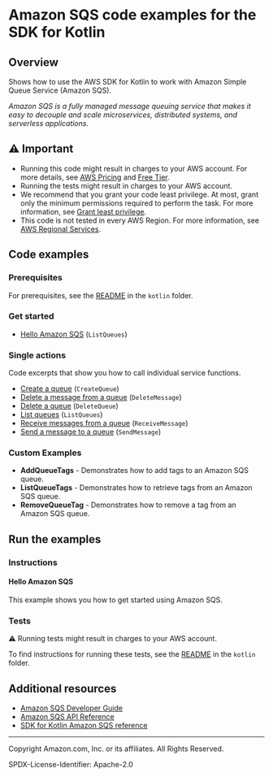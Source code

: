 # Amazon SQS code examples for the SDK for Kotlin

## Overview

Shows how to use the AWS SDK for Kotlin to work with Amazon Simple Queue Service (Amazon SQS).

<!--custom.overview.start-->
<!--custom.overview.end-->

_Amazon SQS is a fully managed message queuing service that makes it easy to decouple and scale microservices, distributed systems, and serverless applications._

## ⚠ Important

* Running this code might result in charges to your AWS account. For more details, see [AWS Pricing](https://aws.amazon.com/pricing/) and [Free Tier](https://aws.amazon.com/free/).
* Running the tests might result in charges to your AWS account.
* We recommend that you grant your code least privilege. At most, grant only the minimum permissions required to perform the task. For more information, see [Grant least privilege](https://docs.aws.amazon.com/IAM/latest/UserGuide/best-practices.html#grant-least-privilege).
* This code is not tested in every AWS Region. For more information, see [AWS Regional Services](https://aws.amazon.com/about-aws/global-infrastructure/regional-product-services).

<!--custom.important.start-->
<!--custom.important.end-->

## Code examples

### Prerequisites

For prerequisites, see the [README](../../README.md#Prerequisites) in the `kotlin` folder.


<!--custom.prerequisites.start-->
<!--custom.prerequisites.end-->

### Get started

- [Hello Amazon SQS](src/main/kotlin/com/kotlin/sqs/HelloSQS.kt#L4) (`ListQueues`)


### Single actions

Code excerpts that show you how to call individual service functions.

- [Create a queue](src/main/kotlin/com/kotlin/sqs/CreateQueue.kt#L39) (`CreateQueue`)
- [Delete a message from a queue](src/main/kotlin/com/kotlin/sqs/DeleteMessages.kt#L39) (`DeleteMessage`)
- [Delete a queue](src/main/kotlin/com/kotlin/sqs/DeleteMessages.kt#L39) (`DeleteQueue`)
- [List queues](src/main/kotlin/com/kotlin/sqs/ListQueues.kt#L22) (`ListQueues`)
- [Receive messages from a queue](src/main/kotlin/com/kotlin/sqs/ReceiveMessages.kt#L38) (`ReceiveMessage`)
- [Send a message to a queue](src/main/kotlin/com/kotlin/sqs/SendMessages.kt#L44) (`SendMessage`)


<!--custom.examples.start-->

### Custom Examples

- **AddQueueTags** - Demonstrates how to add tags to an Amazon SQS queue.
- **ListQueueTags** - Demonstrates how to retrieve tags from an Amazon SQS queue.
- **RemoveQueueTag** - Demonstrates how to remove a tag from an Amazon SQS queue.
<!--custom.examples.end-->

## Run the examples

### Instructions


<!--custom.instructions.start-->
<!--custom.instructions.end-->

#### Hello Amazon SQS

This example shows you how to get started using Amazon SQS.



### Tests

⚠ Running tests might result in charges to your AWS account.


To find instructions for running these tests, see the [README](../../README.md#Tests)
in the `kotlin` folder.



<!--custom.tests.start-->
<!--custom.tests.end-->

## Additional resources

- [Amazon SQS Developer Guide](https://docs.aws.amazon.com/AWSSimpleQueueService/latest/SQSDeveloperGuide/welcome.html)
- [Amazon SQS API Reference](https://docs.aws.amazon.com/AWSSimpleQueueService/latest/APIReference/Welcome.html)
- [SDK for Kotlin Amazon SQS reference](https://sdk.amazonaws.com/kotlin/api/latest/sqs/index.html)

<!--custom.resources.start-->
<!--custom.resources.end-->

---

Copyright Amazon.com, Inc. or its affiliates. All Rights Reserved.

SPDX-License-Identifier: Apache-2.0